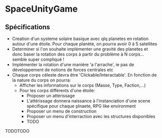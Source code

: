 # SpaceUnityGame

## Spécifications 
* Creation d'un systeme solaire basique avec qlq planetes en rotation autour d'une étoile. Pour chaque planète, on pourra avoir 0 à 5 satellites
 * Determiner si l'on souhaite implémenter une gravité des planetes et donc baser la rotation des corps à partir du problème à N corps... semble super compliqué !
 * Implémenter la rotation d'une manière 'a l'arrache', ie pas de développement de notions de forces centrales etc
* Chaque corps céleste devra être 'Clickable/Interactable'. En fonction de la nature du corps on pourra:
  * Afficher les informations sur le corps (Masse, Type, Faction,...)
  * Pour les corps différents d'une étoile:
    * Proposer un attérissage
     * L'attérissage donnera naissance à l'instanciation d'une scene spécifique pour chaque plnaete, RPG like environment
    * Proposer un menu de construction
    * Proposer un menu d'interraction avec les structures disponibles
    * TODO

TODOTODO
